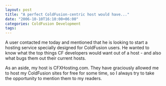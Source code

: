 ```yaml
---
layout: post
title: "A perfect ColdFusion-centric host would have..."
date: "2006-10-10T16:10:00+06:00"
categories: ColdFusion Development 
tags: 
---
```


A user contacted me today and mentioned that he is looking to start a hosting service specially designed for ColdFusion users. He wanted to know what the top things CF developers would want out of a host - and also what bugs them out their current hosts. 

As an aside, my host is CFXHosting.com. They have graciously allowed me to host my ColdFusion sites for free for some time, so I always try to take the opportunity to mention them to my readers.